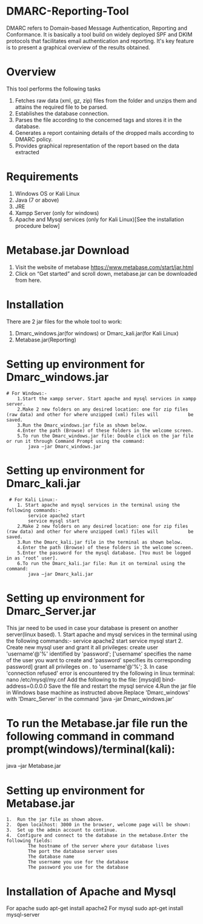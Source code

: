 # DMARC-Reporting-Tool
DMARC refers to Domain-based Message Authentication, Reporting and Conformance. It is basically a tool build on widely deployed SPF and DKIM protocols that facilitates email authentication and reporting. It's key feature is to present a graphical overview of the results obtained.

# Overview

This tool performs the following tasks
1.	Fetches raw data (xml, gz, zip) files from the folder and unzips them and attains the required file to be parsed.
2.	Establishes the database connection.
3.	Parses the file according to the concerned tags and stores it in the database. 
4.	Generates a report containing details of the dropped mails according to DMARC policy.
5.	Provides graphical representation of the report based on the data extracted

# Requirements

1. Windows OS or Kali Linux
2. Java (7 or above)
3. JRE
4. Xampp Server (only for windows) 
5. Apache and Mysql services (only for Kali Linux)[See the installation procedure below]
		
# Metabase.jar Download
1.	Visit the website of metabase  https://www.metabase.com/start/jar.html
2.	Click on “Get started” and scroll down, metabase.jar can be downloaded from here. 
 
# Installation

There are 2 jar files for the whole tool to work:
1.	Dmarc_windows.jar(for windows) or Dmarc_kali.jar(for Kali Linux)
2.	Metabase.jar(Reporting)

# Setting up environment for Dmarc_windows.jar
	# For Windows:-
		1.Start the xampp server. Start apache and mysql services in xampp server.
		2.Make 2 new folders on any desired location: one for zip files (raw data) and other for where unzipped (xml) files will 		   be saved.
		3.Run the Dmarc_windows.jar file as shown below.
		4.Enter the path (Browse) of these folders in the welcome screen. 
		5.To run the Dmarc_windows.jar file: Double click on the jar file or run it through Command Prompt using the command: 
			java –jar Dmarc_windows.jar
 # Setting up environment for Dmarc_kali.jar
 	 # For Kali Linux:-
		1. Start apache and mysql services in the terminal using the following commands:-
			service apache2 start
			service mysql start
		2.Make 2 new folders on any desired location: one for zip files (raw data) and other for where unzipped (xml) files will 		   be saved.
		3.Run the Dmarc_kali.jar file in the terminal as shown below.
		4.Enter the path (Browse) of these folders in the welcome screen.
		5.Enter the password for the mysql database. [You must be logged in as ‘root’ user].
		6.To run the Dmarc_kali.jar file: Run it on terminal using the command: 
			java –jar Dmarc_kali.jar
					
# Setting up environment for Dmarc_Server.jar
This jar need to be used in case your database is present on another server(linux based).
	1. Start apache and mysql services in the terminal using the following commands:-
			service apache2 start
			service mysql start
	2. Create new mysql user and grant it all privileges:
		create user 'username'@'%' identified by 'password';
	['username' specifies the name of the user you want to create and 'password' specifies its corresponding password]
		grant all privileges on *.* to 'username'@'%';
	3. In case 'connection refused' error is encountered try the following in linux terminal:
			nano /etc/mysql/my.cnf
		Add the following to the file:
			[mysqld]
			bind-address=0.0.0.0
		Save the file and restart the mysql service
	4.Run the jar file in Windows base machine as instructed above.Replace 'Dmarc_windows' with 'Dmarc_Server' in the command 
	  'java -jar Dmarc_windows.jar'	
# To run the Metabase.jar file run the following command in command prompt(windows)/terminal(kali):
java –jar Metabase.jar
						
# Setting up environment for Metabase.jar

	1.	Run the jar file as shown above.
	2.	Open localhost: 3000 in the browser, welcome page will be shown:
	3.	Set up the admin account to continue.
 	4.	Configure and connect to the database in the metabase.Enter the following fields:
			The hostname of the server where your database lives
			The port the database server uses
			The database name
			The username you use for the database
			The password you use for the database
	
# Installation of Apache and Mysql
For apache
	sudo apt-get install apache2
For mysql
	sudo apt-get install mysql-server
